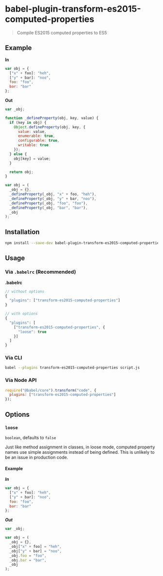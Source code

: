 # babel-plugin-transform-es2015-computed-properties

> Compile ES2015 computed properties to ES5

## Example

**In**

```js
var obj = {
  ["x" + foo]: "heh",
  ["y" + bar]: "noo",
  foo: "foo",
  bar: "bar"
};
```

**Out**

```js
var _obj;

function _defineProperty(obj, key, value) {
  if (key in obj) {
    Object.defineProperty(obj, key, {
      value: value,
      enumerable: true,
      configurable: true,
      writable: true
    });
  } else {
    obj[key] = value;
  }

  return obj;
}

var obj = (
  _obj = {},
  _defineProperty(_obj, "x" + foo, "heh"),
  _defineProperty(_obj, "y" + bar, "noo"),
  _defineProperty(_obj, "foo", "foo"),
  _defineProperty(_obj, "bar", "bar"),
  _obj
);
```

## Installation

```sh
npm install --save-dev babel-plugin-transform-es2015-computed-properties
```

## Usage

### Via `.babelrc` (Recommended)

**.babelrc**

```js
// without options
{
  "plugins": ["transform-es2015-computed-properties"]
}

// with options
{
  "plugins": [
    ["transform-es2015-computed-properties", {
      "loose": true
    }]
  ]
}
```

### Via CLI

```sh
babel --plugins transform-es2015-computed-properties script.js
```

### Via Node API

```javascript
require("@babel/core").transform("code", {
  plugins: ["transform-es2015-computed-properties"]
});
```

## Options

### `loose`

`boolean`, defaults to `false`

Just like method assignment in classes, in loose mode, computed property names
use simple assignments instead of being defined. This is unlikely to be an issue
in production code.

#### Example

***In***

```js
var obj = {
  ["x" + foo]: "heh",
  ["y" + bar]: "noo",
  foo: "foo",
  bar: "bar"
};
```

***Out***

```js
var _obj;

var obj = (
  _obj = {},
  _obj["x" + foo] = "heh",
  _obj["y" + bar] = "noo",
  _obj.foo = "foo",
  _obj.bar = "bar",
  _obj
);
```
